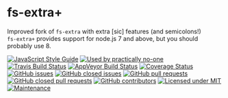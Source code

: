 fs-extra+
=========

Improved fork of `fs-extra` with extra [sic] features (and semicolons!)  
`fs-extra+` provides support for node.js 7 and above, but you should probably use 8.

[![JavaScript Style Guide](https://img.shields.io/badge/code_style-google-brightgreen.svg?style=flat-square&maxAge=999999)](https://google.github.io/styleguide/jsguide.html)
[![Used by practically no-one](https://img.shields.io/badge/downloads-basically_none-brightgreen.svg?style=flat-square&maxAge=999999)](https://github.com/fallk/node-fs-extra)
[![Travis Build Status](https://img.shields.io/travis/fallk/node-fs-extra.svg?style=flat-square)](https://travis-ci.org/fallk/node-fs-extra)
[![AppVeyor Build Status](https://ci.appveyor.com/api/projects/status/v5el5nslee17t1mw/branch/master?svg=true)](https://ci.appveyor.com/project/rafa1231518/node-fs-extra/branch/master)
[![Coverage Status](https://img.shields.io/coveralls/fallk/node-fs-extra/master.svg?style=flat-square)](https://coveralls.io/github/fallk/node-fs-extra?branch=master)
[![GitHub issues](https://img.shields.io/github/issues/fallk/node-fs-extra.svg?style=flat-square)](https://github.com/fallk/node-fs-extra/issues)
[![GitHub closed issues](https://img.shields.io/github/issues-closed/fallk/node-fs-extra.svg?style=flat-square)](https://github.com/fallk/node-fs-extra/issues)
[![GitHub pull requests](https://img.shields.io/github/issues-pr/fallk/node-fs-extra.svg?style=flat-square)](https://github.com/fallk/node-fs-extra/pulls)
[![GitHub closed pull requests](https://img.shields.io/github/issues-pr-closed/fallk/node-fs-extra.svg?style=flat-square)](https://github.com/fallk/node-fs-extra/pulls)
[![GitHub contributors](https://img.shields.io/github/contributors/fallk/node-fs-extra.svg?style=flat-square)](https://github.com/fallk/node-fs-extra/graphs/contributors)
[![Licensed under MIT](https://img.shields.io/github/license/fallk/node-fs-extra.svg?style=flat-square&maxAge=999999)](https://github.com/fallk/node-fs-extra/blob/master/LICENSE)
[![Maintenance](https://img.shields.io/maintenance/yes/2017.svg?style=flat-square)](https://github.com/fallk/node-fs-extra)
